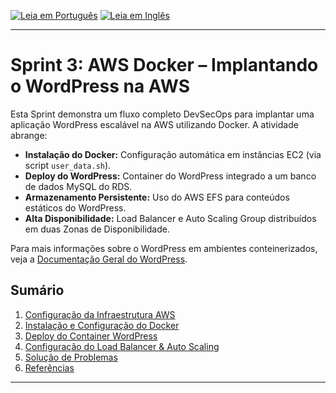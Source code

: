 [![Leia em Português](https://img.shields.io/badge/%F0%9F%87%A7%F0%9F%87%B7%20Portugu%C3%AAs-F0FFFF.svg)](README.pt-BR.md)
[![Leia em Inglês](https://img.shields.io/badge/%F0%9F%87%BA%F0%9F%87%B8%20English-gray.svg)](README.md)

---

# Sprint 3: AWS Docker – Implantando o WordPress na AWS

Esta Sprint demonstra um fluxo completo DevSecOps para implantar uma aplicação WordPress escalável na AWS utilizando Docker. A atividade abrange:

- **Instalação do Docker:** Configuração automática em instâncias EC2 (via script `user_data.sh`).
- **Deploy do WordPress:** Container do WordPress integrado a um banco de dados MySQL do RDS.
- **Armazenamento Persistente:** Uso do AWS EFS para conteúdos estáticos do WordPress.
- **Alta Disponibilidade:** Load Balancer e Auto Scaling Group distribuídos em duas Zonas de Disponibilidade.

Para mais informações sobre o WordPress em ambientes conteinerizados, veja a [Documentação Geral do WordPress](../general/wordpress/wordpress.pt-BR.md).

## Sumário
1. [Configuração da Infraestrutura AWS](aws_infrastructure/aws_infrastructure.md)
2. [Instalação e Configuração do Docker](docker_setup/docker_setup.md)
3. [Deploy do Container WordPress](wordpress_deployment/wordpress_deployment.pt-BR.md)
4. [Configuração do Load Balancer & Auto Scaling](lb_autoscaling/lb_autoscaling.pt-BR.md)
5. [Solução de Problemas](troubleshooting/troubleshooting.pt-BR.md)
6. [Referências](references/references.pt-BR.md)

---